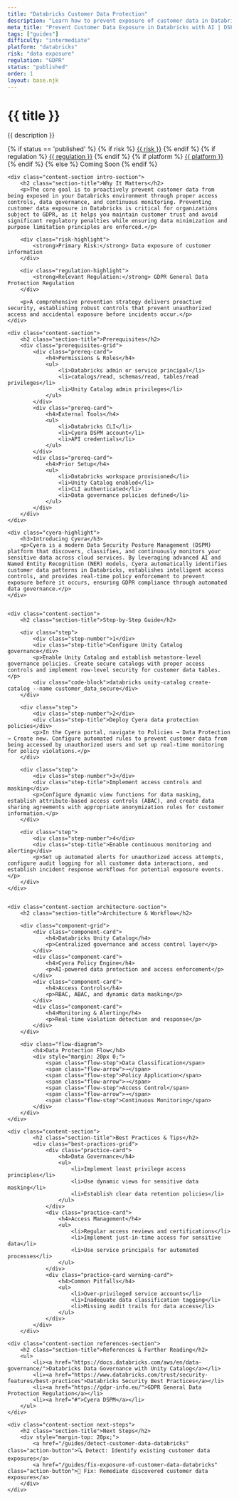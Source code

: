 ```yaml
---
title: "Databricks Customer Data Protection"
description: "Learn how to prevent exposure of customer data in Databricks environments. Follow step-by-step guidance for GDPR compliance."
meta_title: "Prevent Customer Data Exposure in Databricks with AI | DSPM Guide"
tags: ["guides"]
difficulty: "intermediate"
platform: "databricks"
risk: "data exposure"
regulation: "GDPR"
status: "published"
order: 1
layout: base.njk
---
```


<div class="container">
    <div class="header">
        <h1>{{ title }}</h1>
        <p>{{ description }}</p>
        <div class="guide-tags-container">
			<div class="guide-tags-wrapper">
		    {% if status == 'published' %}
		        {% if risk %}
		        <a href="/risk/{{ risk | downcase | replace: ' ', '-' }}/" class="guide-tag risk">{{ risk }}</a>
		        {% endif %}
		        {% if regulation %}
		        <a href="/regulation/{{ regulation | downcase | replace: ' ', '-' }}/" class="guide-tag regulation">{{ regulation }}</a>
		        {% endif %}
		        {% if platform %}
		        <a href="/platforms/{{ platform | downcase | replace: ' ', '-' }}/" class="guide-tag platform">{{ platform }}</a>
		        {% endif %}
		    {% else %}
		        <span class="guide-tag coming-soon">Coming Soon</span>
		    {% endif %}
		</div>
		</div>
    </div>

    <div class="content-section intro-section">
        <h2 class="section-title">Why It Matters</h2>
        <p>The core goal is to proactively prevent customer data from being exposed in your Databricks environment through proper access controls, data governance, and continuous monitoring. Preventing customer data exposure in Databricks is critical for organizations subject to GDPR, as it helps you maintain customer trust and avoid significant regulatory penalties while ensuring data minimization and purpose limitation principles are enforced.</p>
        
        <div class="risk-highlight">
            <strong>Primary Risk:</strong> Data exposure of customer information
        </div>
        
        <div class="regulation-highlight">
            <strong>Relevant Regulation:</strong> GDPR General Data Protection Regulation
        </div>
        
        <p>A comprehensive prevention strategy delivers proactive security, establishing robust controls that prevent unauthorized access and accidental exposure before incidents occur.</p>
    </div>

    <div class="content-section">
        <h2 class="section-title">Prerequisites</h2>
        <div class="prerequisites-grid">
            <div class="prereq-card">
                <h4>Permissions & Roles</h4>
                <ul>
                    <li>Databricks admin or service principal</li>
                    <li>catalogs/read, schemas/read, tables/read privileges</li>
                    <li>Unity Catalog admin privileges</li>
                </ul>
            </div>
            <div class="prereq-card">
                <h4>External Tools</h4>
                <ul>
                    <li>Databricks CLI</li>
                    <li>Cyera DSPM account</li>
                    <li>API credentials</li>
                </ul>
            </div>
            <div class="prereq-card">
                <h4>Prior Setup</h4>
                <ul>
                    <li>Databricks workspace provisioned</li>
                    <li>Unity Catalog enabled</li>
                    <li>CLI authenticated</li>
                    <li>Data governance policies defined</li>
                </ul>
            </div>
        </div>
    </div>
	
    <div class="cyera-highlight">
        <h3>Introducing Cyera</h3>
        <p>Cyera is a modern Data Security Posture Management (DSPM) platform that discovers, classifies, and continuously monitors your sensitive data across cloud services. By leveraging advanced AI and Named Entity Recognition (NER) models, Cyera automatically identifies customer data patterns in Databricks, establishes intelligent access controls, and provides real-time policy enforcement to prevent exposure before it occurs, ensuring GDPR compliance through automated data governance.</p>
    </div>
	

    <div class="content-section">
        <h2 class="section-title">Step-by-Step Guide</h2>
        
        <div class="step">
            <div class="step-number">1</div>
            <div class="step-title">Configure Unity Catalog governance</div>
            <p>Enable Unity Catalog and establish metastore-level governance policies. Create secure catalogs with proper access controls and implement row-level security for customer data tables.</p>
            <div class="code-block">databricks unity-catalog create-catalog --name customer_data_secure</div>
        </div>

        <div class="step">
            <div class="step-number">2</div>
            <div class="step-title">Deploy Cyera data protection policies</div>
            <p>In the Cyera portal, navigate to Policies → Data Protection → Create new. Configure automated rules to prevent customer data from being accessed by unauthorized users and set up real-time monitoring for policy violations.</p>
        </div>

        <div class="step">
            <div class="step-number">3</div>
            <div class="step-title">Implement access controls and masking</div>
            <p>Configure dynamic view functions for data masking, establish attribute-based access controls (ABAC), and create data sharing agreements with appropriate anonymization rules for customer information.</p>
        </div>

        <div class="step">
            <div class="step-number">4</div>
            <div class="step-title">Enable continuous monitoring and alerting</div>
            <p>Set up automated alerts for unauthorized access attempts, configure audit logging for all customer data interactions, and establish incident response workflows for potential exposure events.</p>
        </div>
    </div>


    <div class="content-section architecture-section">
        <h2 class="section-title">Architecture & Workflow</h2>
        
        <div class="component-grid">
            <div class="component-card">
                <h4>Databricks Unity Catalog</h4>
                <p>Centralized governance and access control layer</p>
            </div>
            <div class="component-card">
                <h4>Cyera Policy Engine</h4>
                <p>AI-powered data protection and access enforcement</p>
            </div>
            <div class="component-card">
                <h4>Access Controls</h4>
                <p>RBAC, ABAC, and dynamic data masking</p>
            </div>
            <div class="component-card">
                <h4>Monitoring & Alerting</h4>
                <p>Real-time violation detection and response</p>
            </div>
        </div>

        <div class="flow-diagram">
            <h4>Data Protection Flow</h4>
            <div style="margin: 20px 0;">
                <span class="flow-step">Data Classification</span>
                <span class="flow-arrow">→</span>
                <span class="flow-step">Policy Application</span>
                <span class="flow-arrow">→</span>
                <span class="flow-step">Access Control</span>
                <span class="flow-arrow">→</span>
                <span class="flow-step">Continuous Monitoring</span>
            </div>
        </div>
    </div>

	<div class="content-section">
	        <h2 class="section-title">Best Practices & Tips</h2>
	        <div class="best-practices-grid">
	            <div class="practice-card">
	                <h4>Data Governance</h4>
	                <ul>
	                    <li>Implement least privilege access principles</li>
	                    <li>Use dynamic views for sensitive data masking</li>
	                    <li>Establish clear data retention policies</li>
	                </ul>
	            </div>
	            <div class="practice-card">
	                <h4>Access Management</h4>
	                <ul>
	                    <li>Regular access reviews and certifications</li>
	                    <li>Implement just-in-time access for sensitive data</li>
	                    <li>Use service principals for automated processes</li>
	                </ul>
	            </div>
	            <div class="practice-card warning-card">
	                <h4>Common Pitfalls</h4>
	                <ul>
	                    <li>Over-privileged service accounts</li>
	                    <li>Inadequate data classification tagging</li>
	                    <li>Missing audit trails for data access</li>
	                </ul>
	            </div>
	        </div>
	    </div>

    <div class="content-section references-section">
        <h2 class="section-title">References & Further Reading</h2>
        <ul>
            <li><a href="https://docs.databricks.com/aws/en/data-governance/">Databricks Data Governance with Unity Catalog</a></li>
            <li><a href="https://www.databricks.com/trust/security-features/best-practices">Databricks Security Best Practices</a></li>
            <li><a href="https://gdpr-info.eu/">GDPR General Data Protection Regulation</a></li>
            <li><a href="#">Cyera DSPM</a></li>
        </ul>
    </div>

    <div class="content-section next-steps">
        <h2 class="section-title">Next Steps</h2>
        <div style="margin-top: 20px;">
            <a href="/guides/detect-customer-data-databricks" class="action-button">🔍 Detect: Identify existing customer data exposures</a>
            <a href="/guides/fix-exposure-of-customer-data-databricks" class="action-button">🔧 Fix: Remediate discovered customer data exposures</a>
        </div>
    </div>
</div>